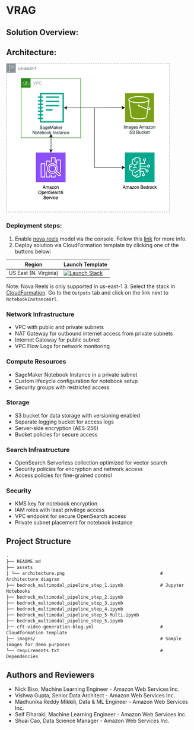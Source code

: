 # VRAG

## Solution Overview:

## Architecture:
![Architecture Diagram](assets/architecture.png "Architecture Diagram")
### Deployment steps:
1. Enable [nova reels](https://us-east-1.console.aws.amazon.com/bedrock/home?region=us-east-1#/modelaccess) model via the console. Follow this [link](https://docs.aws.amazon.com/bedrock/latest/userguide/model-access-modify.html) for more info.
2. Deploy solution via CloudFormation template by clicking one of the buttons below: 

| Region                | Launch Template|
|-----------------------|-------------------|
 | US East (N. Virginia) | [![Launch Stack](https://cdn.rawgit.com/buildkite/cloudformation-launch-stack-button-svg/master/launch-stack.svg)](https://console.aws.amazon.com/cloudformation/home?region=us-east-1#/stacks/new?stackName=my-stack&templateURL=...)|
Note: Nova Reels is only supported in us-east-1
3. Select the stack in [CloudFormation](https://us-east-1.console.aws.amazon.com/cloudformation/home?region=us-east-1#/stacks?filteringText=&filteringStatus=active&viewNested=true). Go to the `Outputs` tab and click on the link next to `NotebookInstanceUrl`. 


### Network Infrastructure
- VPC with public and private subnets
- NAT Gateway for outbound internet access from private subnets
- Internet Gateway for public subnet
- VPC Flow Logs for network monitoring

### Compute Resources
- SageMaker Notebook Instance in a private subnet
- Custom lifecycle configuration for notebook setup
- Security groups with restricted access

### Storage
- S3 bucket for data storage with versioning enabled
- Separate logging bucket for access logs
- Server-side encryption (AES-256)
- Bucket policies for secure access

### Search Infrastructure
- OpenSearch Serverless collection optimized for vector search
- Security policies for encryption and network access
- Access policies for fine-grained control

### Security
- KMS key for notebook encryption
- IAM roles with least privilege access
- VPC endpoint for secure OpenSearch access
- Private subnet placement for notebook instance

## Project Structure
```
.
├── README.md
├── assets
│ └── architecture.png                                    # Architecture diagram
├── bedrock_multimodal_pipeline_step_1.ipynb              # Jupyter Notebooks 
├── bedrock_multimodal_pipeline_step_2.ipynb
├── bedrock_multimodal_pipeline_step_3.ipynb
├── bedrock_multimodal_pipeline_step_4.ipynb
├── bedrock_multimodal_pipeline_step_5-Multi.ipynb
├── bedrock_multimodal_pipeline_step_5.ipynb
├── cft-video-generation-blog.yml                         # Cloudformation template
├── images/                                               # Sample images for demo purposes 
└── requirements.txt                                      # Dependencies
```




## Authors and Reviewers
 * Nick Biso, Machine Learning Engineer - Amazon Web Services Inc.
 * Vishwa Gupta, Senior Data Architect  - Amazon Web Services Inc.
 * Madhunika Reddy Mikkili, Data & ML Engineer - Amazon Web Services Inc.
 * Seif Elharaki, Machine Learning Engineer - Amazon Web Services Inc.
 * Shuai Cao, Data Science Manager - Amazon Web Services Inc.
